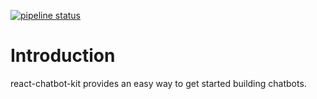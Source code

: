 
[![pipeline status](https://gitlab.com/FredrikOseberg/react-chatbot-kit/badges/master/pipeline.svg)](https://gitlab.com/FredrikOseberg/react-chatbot-kit/-/commits/master)

# Introduction

react-chatbot-kit provides an easy way to get started building chatbots.